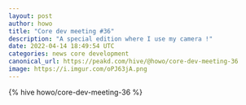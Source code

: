 ```yaml
---
layout: post
author: howo
title: "Core dev meeting #36"
description: "A special edition where I use my camera !"
date: 2022-04-14 18:49:54 UTC
categories: news core development
canonical_url: https://peakd.com/hive/@howo/core-dev-meeting-36
image: https://i.imgur.com/oPJ63jA.png
---
```

{% hive howo/core-dev-meeting-36 %}
